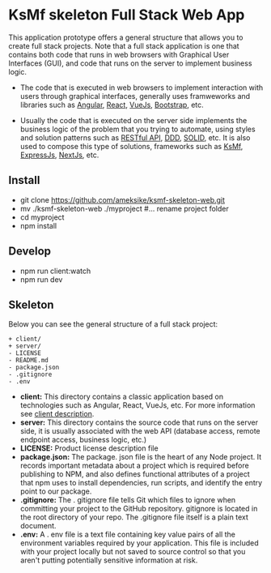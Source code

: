 # KsMf skeleton Full Stack Web App
This application prototype offers a general structure that allows you to create full stack projects. Note that a full stack application is one that contains both code that runs in web browsers with Graphical User Interfaces (GUI), and code that runs on the server to implement business logic.

- The code that is executed in web browsers to implement interaction with users through graphical interfaces, generally uses framweworks and libraries such as [Angular](https://angular.io/docs), [React](https://en.reactjs.org/docs/getting-started.html), [VueJs](https://vuejs.org/v2/guide/), [Bootstrap](https://getbootstrap.com/docs/5.1/getting-started/introduction/), etc.

- Usually the code that is executed on the server side implements the business logic of the problem that you trying to automate, using styles and solution patterns such as [RESTful API](https://es.wikipedia.org/wiki/Transferencia_de_Estado_Representacional), [DDD](https://en.wikipedia.org/wiki/Domain-driven_design), [SOLID](https://es.wikipedia.org/wiki/SOLID), etc. It is also used to compose this type of solutions, frameworks such as [KsMf](https://github.com/ameksike/ksmf/wiki), [ExpressJs](https://expressjs.com/es/), [NextJs](https://nextjs.org/), etc.

## Install
- git clone https://github.com/ameksike/ksmf-skeleton-web.git
- mv ./ksmf-skeleton-web ./myproject   #... rename project folder
- cd myproject
- npm install 

## Develop
- npm run client:watch
- npm run dev

## Skeleton
Below you can see the general structure of a full stack project:
```
+ client/
+ server/
- LICENSE
- README.md
- package.json
- .gitignore
- .env
```

- **client:** This directory contains a classic application based on technologies such as Angular, React, VueJs, etc. For more information see [client description](https://github.com/ameksike/ksmf-skeleton-web/tree/main/client).
- **server:** This directory contains the source code that runs on the server side, it is usually associated with the web API (database access, remote endpoint access, business logic, etc.)
- **LICENSE:** Product license description file
- **package.json:** The package. json file is the heart of any Node project. It records important metadata about a project which is required before publishing to NPM, and also defines functional attributes of a project that npm uses to install dependencies, run scripts, and identify the entry point to our package.
- **.gitignore:** The . gitignore file tells Git which files to ignore when committing your project to the GitHub repository. gitignore is located in the root directory of your repo. The .gitignore file itself is a plain text document.
- **.env:** A . env file is a text file containing key value pairs of all the environment variables required by your application. This file is included with your project locally but not saved to source control so that you aren't putting potentially sensitive information at risk.
